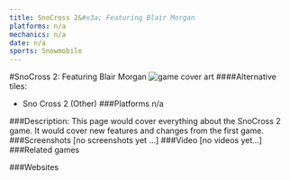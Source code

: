 ```yaml
---
title: SnoCross 2&#x3a; Featuring Blair Morgan
platforms: n/a
mechanics: n/a
date: n/a
sports: Snowmobile
---
```

#SnoCross 2: Featuring Blair Morgan
![game cover art](//images.igdb.com/igdb/image/upload/t_cover_big/rxz4suymjycgtpfwghuy.jpg "Logo Title Text 1")
####Alternative tiles:
* Sno Cross 2 (Other)
###Platforms
n/a

###Description:
This page would cover everything about the SnoCross 2 game. It would cover new features and changes from the first game.
###Screenshots
[no screenshots yet ...]
###Video
[no videos yet...]
###Related games

###Websites

